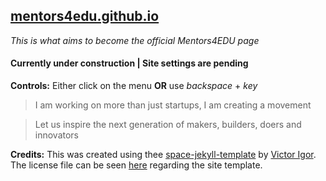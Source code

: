 ## [mentors4edu.github.io](https://mentors4edu.github.io/)

*This is what aims to become the official Mentors4EDU page*

#### Currently under construction | Site settings are pending

**Controls:** Either click on the menu **OR** use *backspace* + *key*

> I am working on more than just startups, I am creating a movement

> Let us inspire the next generation of makers, builders, doers and innovators

**Credits:** This was created using thee [space-jekyll-template](https://github.com/victorvoid/space-jekyll-template) by [Victor Igor](https://github.com/victorvoid). The license file can be seen [here](https://github.com/Mentors4EDU/mentors4edu.github.io/blob/master/LICENSE) regarding the site template.

